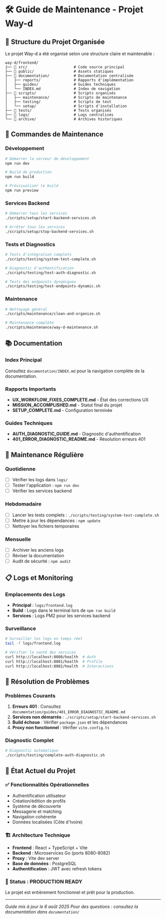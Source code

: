 # 🛠️ Guide de Maintenance - Projet Way-d

## 📁 Structure du Projet Organisée

Le projet Way-d a été organisé selon une structure claire et maintenable :

```
way-d/frontend/
├── 📂 src/                     # Code source principal
├── 📂 public/                  # Assets statiques
├── 📂 documentation/           # Documentation centralisée
│   ├── reports/               # Rapports d'implémentation
│   ├── guides/                # Guides techniques
│   └── INDEX.md               # Index de navigation
├── 📂 scripts/                 # Scripts organisés
│   ├── maintenance/           # Scripts de maintenance
│   ├── testing/               # Scripts de test
│   └── setup/                 # Scripts d'installation
├── 📂 tests/                   # Tests organisés
├── 📂 logs/                    # Logs centralisés
└── 📂 archive/                 # Archives historiques
```

## 🚀 Commandes de Maintenance

### Développement
```bash
# Démarrer le serveur de développement
npm run dev

# Build de production
npm run build

# Prévisualiser le build
npm run preview
```

### Services Backend
```bash
# Démarrer tous les services
./scripts/setup/start-backend-services.sh

# Arrêter tous les services
./scripts/setup/stop-backend-services.sh
```

### Tests et Diagnostics
```bash
# Tests d'intégration complets
./scripts/testing/system-test-complete.sh

# Diagnostic d'authentification
./scripts/testing/test-auth-diagnostic.sh

# Tests des endpoints dynamiques
./scripts/testing/test-endpoints-dynamic.sh
```

### Maintenance
```bash
# Nettoyage général
./scripts/maintenance/clean-and-organize.sh

# Maintenance complète
./scripts/maintenance/way-d-maintenance.sh
```

## 📚 Documentation

### Index Principal
Consultez `documentation/INDEX.md` pour la navigation complète de la documentation.

### Rapports Importants
- **UX_WORKFLOW_FIXES_COMPLETE.md** - État des corrections UX
- **MISSION_ACCOMPLISHED.md** - Statut final du projet
- **SETUP_COMPLETE.md** - Configuration terminée

### Guides Techniques
- **AUTH_DIAGNOSTIC_GUIDE.md** - Diagnostic d'authentification
- **401_ERROR_DIAGNOSTIC_README.md** - Résolution erreurs 401

## 🔧 Maintenance Régulière

### Quotidienne
- [ ] Vérifier les logs dans `logs/`
- [ ] Tester l'application : `npm run dev`
- [ ] Vérifier les services backend

### Hebdomadaire
- [ ] Lancer les tests complets : `./scripts/testing/system-test-complete.sh`
- [ ] Mettre à jour les dépendances : `npm update`
- [ ] Nettoyer les fichiers temporaires

### Mensuelle
- [ ] Archiver les anciens logs
- [ ] Réviser la documentation
- [ ] Audit de sécurité : `npm audit`

## 📋 Logs et Monitoring

### Emplacements des Logs
- **Principal** : `logs/frontend.log`
- **Build** : Logs dans le terminal lors de `npm run build`
- **Services** : Logs PM2 pour les services backend

### Surveillance
```bash
# Surveiller les logs en temps réel
tail -f logs/frontend.log

# Vérifier la santé des services
curl http://localhost:8080/health  # Auth
curl http://localhost:8081/health  # Profile
curl http://localhost:8082/health  # Interactions
```

## 🚨 Résolution de Problèmes

### Problèmes Courants

1. **Erreurs 401** : Consultez `documentation/guides/401_ERROR_DIAGNOSTIC_README.md`
2. **Services non démarrés** : `./scripts/setup/start-backend-services.sh`
3. **Build échoue** : Vérifier `package.json` et les dépendances
4. **Proxy non fonctionnel** : Vérifier `vite.config.ts`

### Diagnostic Complet
```bash
# Diagnostic automatique
./scripts/testing/complete-auth-diagnostic.sh
```

## 🎯 État Actuel du Projet

### ✅ Fonctionnalités Opérationnelles
- Authentification utilisateur
- Création/édition de profils
- Système de découverte
- Messagerie et matching
- Navigation cohérente
- Données localisées (Côte d'Ivoire)

### 🏗️ Architecture Technique
- **Frontend** : React + TypeScript + Vite
- **Backend** : Microservices Go (ports 8080-8082)
- **Proxy** : Vite dev server
- **Base de données** : PostgreSQL
- **Authentification** : JWT avec refresh tokens

### 🌟 Status : PRODUCTION READY

Le projet est entièrement fonctionnel et prêt pour la production.

---

*Guide mis à jour le 6 août 2025*
*Pour des questions : consultez la documentation dans `documentation/`*
